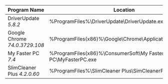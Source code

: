 | Program Name | Location | MD5 Hash |
| - | - | - |
| DriverUpdate *5.8.2* | %ProgramFiles%\DriverUpdate\DriverUpdate.exe | 7555028e06cd2af95c153ba514bee240 |
| Google Chrome *74.0.3729.108* | %ProgramFiles(x86)%\Google\Chrome\Application\chrome.exe | 657e3b19e35deef38a66eee7d823ccd2 |
| My Faster PC *7.4* | %ProgramFiles(x86)%\ConsumerSoft\My Faster PC\MyFasterPC.exe | bd58453c6fe20514adacb3f66f839d09 |
| SlimCleaner Plus *4.2.0.60* | %ProgramFiles%\SlimCleaner Plus\SimCleanerPlus.exe | 3b70e783bc088473092ea9b5c6fd5156 |
